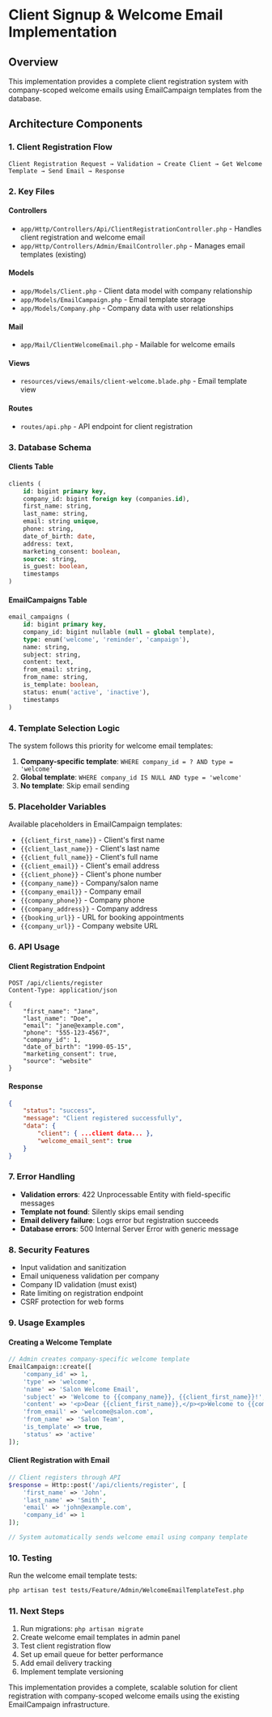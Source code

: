 # Client Signup & Welcome Email Implementation

## Overview
This implementation provides a complete client registration system with company-scoped welcome emails using EmailCampaign templates from the database.

## Architecture Components

### 1. Client Registration Flow
```
Client Registration Request → Validation → Create Client → Get Welcome Template → Send Email → Response
```

### 2. Key Files

#### Controllers
- `app/Http/Controllers/Api/ClientRegistrationController.php` - Handles client registration and welcome email
- `app/Http/Controllers/Admin/EmailController.php` - Manages email templates (existing)

#### Models
- `app/Models/Client.php` - Client data model with company relationship
- `app/Models/EmailCampaign.php` - Email template storage
- `app/Models/Company.php` - Company data with user relationships

#### Mail
- `app/Mail/ClientWelcomeEmail.php` - Mailable for welcome emails

#### Views
- `resources/views/emails/client-welcome.blade.php` - Email template view

#### Routes
- `routes/api.php` - API endpoint for client registration

### 3. Database Schema

#### Clients Table
```sql
clients (
    id: bigint primary key,
    company_id: bigint foreign key (companies.id),
    first_name: string,
    last_name: string,
    email: string unique,
    phone: string,
    date_of_birth: date,
    address: text,
    marketing_consent: boolean,
    source: string,
    is_guest: boolean,
    timestamps
)
```

#### EmailCampaigns Table
```sql
email_campaigns (
    id: bigint primary key,
    company_id: bigint nullable (null = global template),
    type: enum('welcome', 'reminder', 'campaign'),
    name: string,
    subject: string,
    content: text,
    from_email: string,
    from_name: string,
    is_template: boolean,
    status: enum('active', 'inactive'),
    timestamps
)
```

### 4. Template Selection Logic

The system follows this priority for welcome email templates:
1. **Company-specific template**: `WHERE company_id = ? AND type = 'welcome'`
2. **Global template**: `WHERE company_id IS NULL AND type = 'welcome'`
3. **No template**: Skip email sending

### 5. Placeholder Variables

Available placeholders in EmailCampaign templates:
- `{{client_first_name}}` - Client's first name
- `{{client_last_name}}` - Client's last name
- `{{client_full_name}}` - Client's full name
- `{{client_email}}` - Client's email address
- `{{client_phone}}` - Client's phone number
- `{{company_name}}` - Company/salon name
- `{{company_email}}` - Company email
- `{{company_phone}}` - Company phone
- `{{company_address}}` - Company address
- `{{booking_url}}` - URL for booking appointments
- `{{company_url}}` - Company website URL

### 6. API Usage

#### Client Registration Endpoint
```http
POST /api/clients/register
Content-Type: application/json

{
    "first_name": "Jane",
    "last_name": "Doe",
    "email": "jane@example.com",
    "phone": "555-123-4567",
    "company_id": 1,
    "date_of_birth": "1990-05-15",
    "marketing_consent": true,
    "source": "website"
}
```

#### Response
```json
{
    "status": "success",
    "message": "Client registered successfully",
    "data": {
        "client": { ...client data... },
        "welcome_email_sent": true
    }
}
```

### 7. Error Handling

- **Validation errors**: 422 Unprocessable Entity with field-specific messages
- **Template not found**: Silently skips email sending
- **Email delivery failure**: Logs error but registration succeeds
- **Database errors**: 500 Internal Server Error with generic message

### 8. Security Features

- Input validation and sanitization
- Email uniqueness validation per company
- Company ID validation (must exist)
- Rate limiting on registration endpoint
- CSRF protection for web forms

### 9. Usage Examples

#### Creating a Welcome Template
```php
// Admin creates company-specific welcome template
EmailCampaign::create([
    'company_id' => 1,
    'type' => 'welcome',
    'name' => 'Salon Welcome Email',
    'subject' => 'Welcome to {{company_name}}, {{client_first_name}}!',
    'content' => '<p>Dear {{client_first_name}},</p><p>Welcome to {{company_name}}! We look forward to serving you...</p>',
    'from_email' => 'welcome@salon.com',
    'from_name' => 'Salon Team',
    'is_template' => true,
    'status' => 'active'
]);
```

#### Client Registration with Email
```php
// Client registers through API
$response = Http::post('/api/clients/register', [
    'first_name' => 'John',
    'last_name' => 'Smith',
    'email' => 'john@example.com',
    'company_id' => 1
]);

// System automatically sends welcome email using company template
```

### 10. Testing

Run the welcome email template tests:
```bash
php artisan test tests/Feature/Admin/WelcomeEmailTemplateTest.php
```

### 11. Next Steps

1. Run migrations: `php artisan migrate`
2. Create welcome email templates in admin panel
3. Test client registration flow
4. Set up email queue for better performance
5. Add email delivery tracking
6. Implement template versioning

This implementation provides a complete, scalable solution for client registration with company-scoped welcome emails using the existing EmailCampaign infrastructure.
